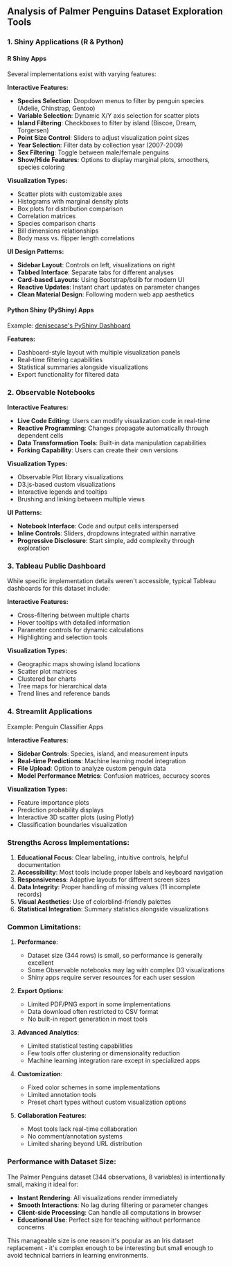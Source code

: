 ## Analysis of Palmer Penguins Dataset Exploration Tools

### 1. **Shiny Applications (R & Python)**

#### R Shiny Apps

Several implementations exist with varying features:

**Interactive Features:**

- **Species Selection**: Dropdown menus to filter by penguin species (Adelie, Chinstrap, Gentoo)
- **Variable Selection**: Dynamic X/Y axis selection for scatter plots
- **Island Filtering**: Checkboxes to filter by island (Biscoe, Dream, Torgersen)
- **Point Size Control**: Sliders to adjust visualization point sizes
- **Year Selection**: Filter data by collection year (2007-2009)
- **Sex Filtering**: Toggle between male/female penguins
- **Show/Hide Features**: Options to display marginal plots, smoothers, species coloring

**Visualization Types:**

- Scatter plots with customizable axes
- Histograms with marginal density plots
- Box plots for distribution comparison
- Correlation matrices
- Species comparison charts
- Bill dimensions relationships
- Body mass vs. flipper length correlations

**UI Design Patterns:**

- **Sidebar Layout**: Controls on left, visualizations on right
- **Tabbed Interface**: Separate tabs for different analyses
- **Card-based Layouts**: Using Bootstrap/bslib for modern UI
- **Reactive Updates**: Instant chart updates on parameter changes
- **Clean Material Design**: Following modern web app aesthetics

#### Python Shiny (PyShiny) Apps

Example: [denisecase's PyShiny Dashboard](https://denisecase.github.io/pyshiny-penguins-dashboard-express/)

**Features:**

- Dashboard-style layout with multiple visualization panels
- Real-time filtering capabilities
- Statistical summaries alongside visualizations
- Export functionality for filtered data

### 2. **Observable Notebooks**

**Interactive Features:**

- **Live Code Editing**: Users can modify visualization code in real-time
- **Reactive Programming**: Changes propagate automatically through dependent cells
- **Data Transformation Tools**: Built-in data manipulation capabilities
- **Forking Capability**: Users can create their own versions

**Visualization Types:**

- Observable Plot library visualizations
- D3.js-based custom visualizations
- Interactive legends and tooltips
- Brushing and linking between multiple views

**UI Patterns:**

- **Notebook Interface**: Code and output cells interspersed
- **Inline Controls**: Sliders, dropdowns integrated within narrative
- **Progressive Disclosure**: Start simple, add complexity through exploration

### 3. **Tableau Public Dashboard**

While specific implementation details weren't accessible, typical Tableau dashboards for this dataset include:

**Interactive Features:**

- Cross-filtering between multiple charts
- Hover tooltips with detailed information
- Parameter controls for dynamic calculations
- Highlighting and selection tools

**Visualization Types:**

- Geographic maps showing island locations
- Scatter plot matrices
- Clustered bar charts
- Tree maps for hierarchical data
- Trend lines and reference bands

### 4. **Streamlit Applications**

Example: Penguin Classifier Apps

**Interactive Features:**

- **Sidebar Controls**: Species, island, and measurement inputs
- **Real-time Predictions**: Machine learning model integration
- **File Upload**: Option to analyze custom penguin data
- **Model Performance Metrics**: Confusion matrices, accuracy scores

**Visualization Types:**

- Feature importance plots
- Prediction probability displays
- Interactive 3D scatter plots (using Plotly)
- Classification boundaries visualization

### Strengths Across Implementations:

1. **Educational Focus**: Clear labeling, intuitive controls, helpful documentation
2. **Accessibility**: Most tools include proper labels and keyboard navigation
3. **Responsiveness**: Adaptive layouts for different screen sizes
4. **Data Integrity**: Proper handling of missing values (11 incomplete records)
5. **Visual Aesthetics**: Use of colorblind-friendly palettes
6. **Statistical Integration**: Summary statistics alongside visualizations

### Common Limitations:

1. **Performance**:
   - Dataset size (344 rows) is small, so performance is generally excellent
   - Some Observable notebooks may lag with complex D3 visualizations
   - Shiny apps require server resources for each user session

2. **Export Options**:
   - Limited PDF/PNG export in some implementations
   - Data download often restricted to CSV format
   - No built-in report generation in most tools

3. **Advanced Analytics**:
   - Limited statistical testing capabilities
   - Few tools offer clustering or dimensionality reduction
   - Machine learning integration rare except in specialized apps

4. **Customization**:
   - Fixed color schemes in some implementations
   - Limited annotation tools
   - Preset chart types without custom visualization options

5. **Collaboration Features**:
   - Most tools lack real-time collaboration
   - No comment/annotation systems
   - Limited sharing beyond URL distribution

### Performance with Dataset Size:

The Palmer Penguins dataset (344 observations, 8 variables) is intentionally small, making it ideal for:

- **Instant Rendering**: All visualizations render immediately
- **Smooth Interactions**: No lag during filtering or parameter changes
- **Client-side Processing**: Can handle all computations in browser
- **Educational Use**: Perfect size for teaching without performance concerns

This manageable size is one reason it's popular as an Iris dataset replacement - it's complex enough to be interesting but small enough to avoid technical barriers in learning environments.
